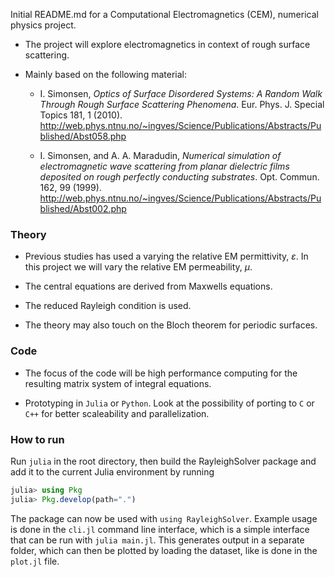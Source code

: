 Initial README.md for a Computational Electromagnetics (CEM), numerical physics project.

* The project will explore electromagnetics in context of rough surface scattering.

* Mainly based on the following material:
    * I. Simonsen, _Optics of Surface Disordered Systems: A Random Walk Through Rough Surface Scattering Phenomena_. Eur. Phys. J. Special Topics 181, 1 (2010). http://web.phys.ntnu.no/~ingves/Science/Publications/Abstracts/Published/Abst058.php

    * I. Simonsen, and A. A. Maradudin, _Numerical simulation of electromagnetic wave scattering from planar dielectric films deposited on rough perfectly conducting substrates_. Opt. Commun. 162, 99 (1999). http://web.phys.ntnu.no/~ingves/Science/Publications/Abstracts/Published/Abst002.php

### Theory
* Previous studies has used a varying the relative EM permittivity, $\varepsilon$. In this project we will vary the relative EM permeability, $\mu$.

* The central equations are derived from Maxwells equations.

* The reduced Rayleigh condition is used. 

* The theory may also touch on the Bloch theorem for periodic surfaces.

### Code

* The focus of the code will be high performance computing for the resulting matrix system of integral equations.

* Prototyping in `Julia` or `Python`. Look at the possibility of porting to `C` or `C++` for better scaleability and parallelization.

### How to run

Run `julia` in the root directory, then build the RayleighSolver package and add it to the current Julia environment by running
```julia
julia> using Pkg
julia> Pkg.develop(path=".")
```

The package can now be used with `using RayleighSolver`. Example usage is done in the `cli.jl` command line interface, which is a simple interface that can be run with `julia main.jl`. This generates output in a separate folder, which can then be plotted by loading the dataset, like is done in the `plot.jl` file.